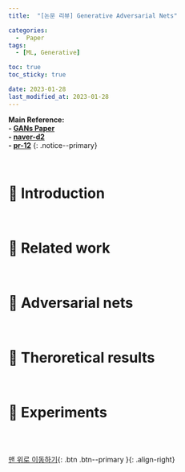 ```yaml
---
title:  "[논문 리뷰] Generative Adversarial Nets" 

categories:
  -  Paper
tags:
  - [ML, Generative]

toc: true
toc_sticky: true

date: 2023-01-28
last_modified_at: 2023-01-28
---
```


**Main Reference: <br>- [GANs Paper](https://github.com/inhopp/inhopp/files/10526664/GAN.pdf) <br>- [naver-d2](https://www.youtube.com/watch?v=odpjk7_tGY0) <br>- [pr-12](https://www.youtube.com/watch?v=kLDuxRtxGD8)**
{: .notice--primary}


<br>

# 🚀 Introduction







<br>

# 🚀 Related work










<br>


# 🚀 Adversarial nets









<br>

# 🚀 Theroretical results








<br>


# 🚀 Experiments












<br>
<br>



[맨 위로 이동하기](#){: .btn .btn--primary }{: .align-right}